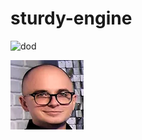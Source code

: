 
# sturdy-engine
![dod](https://github.com/xscode-resources/promotion-materials/blob/master/assets/valueopensource%20logo%20for%20README.png)

![Did](image_2019_12_27T11_13_36_303Z.png)
